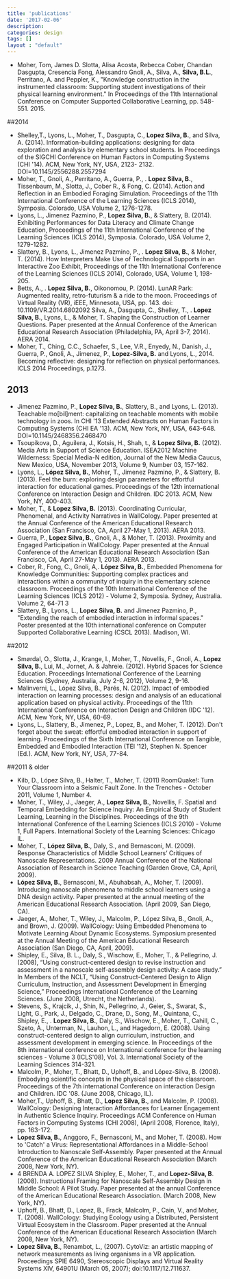 ```yaml
---
title: 'publications'
date: '2017-02-06'
description:
categories: design
tags: []
layout : "default"
---
```


- Moher, Tom, James D. Slotta, Alisa Acosta, Rebecca Cober, Chandan Dasgupta, Cresencia Fong, Alessandro Gnoli, A., Silva, A., **Silva, B.L.**, Perritano, A. and Peppler, K., "Knowledge construction in the instrumented classroom: Supporting student investigations of their physical learning environment." In Proceedings of the 11th International Conference on Computer Supported Collaborative Learning, pp. 548-551. 2015.

##2014

- Shelley,T., Lyons, L., Moher, T., Dasgupta, C., **Lopez Silva, B.**, and Silva, A. (2014). Information-building applications: designing for data exploration and analysis by elementary school students. In Proceedings of the SIGCHI Conference on Human Factors in Computing Systems (CHI '14). ACM, New York, NY, USA, 2123- 2132. DOI=10.1145/2556288.2557294
- Moher, T., Gnoli, A., Perritano, A., Guerra, P., .
**Lopez Silva, B.**, Tissenbaum, M., Slotta, J., Cober R., & Fong, C. (2014). Action and Reflection in an Embodied Foraging Simulation. Proceedings of the 11th International Conference of the Learning Sciences (ICLS 2014), Symposia. Colorado, USA Volume 2, 1276-1278.
- Lyons, L., Jimenez Pazmino, P., **Lopez Silva, B.**, & Slattery, B. (2014). Exhibiting Performances for Data Literacy and Climate Change Education, Proceedings of the 11th International Conference of the Learning Sciences (ICLS 2014), Symposia. Colorado, USA Volume 2, 1279-1282.
- Slattery, B., Lyons, L., Jimenez Pazmino, P., .
**Lopez Silva, B.**, & Moher, T. (2014). How Interpreters Make Use of Technological Supports in an Interactive Zoo Exhibit, Proceedings of the 11th International Conference of the Learning Sciences (ICLS 2014), Colorado, USA, Volume 1, 198-205.
- Betts, A., .
**Lopez Silva, B.**, Oikonomou, P. (2014). LunAR Park: Augmented reality, retro-futurism & a ride to the moon. Proceedings of Virtual Reality (VR), iEEE, Minnesota, USA, pp. 143. doi: 10.1109/VR.2014.6802092
Silva, A., Dasgupta, C., Shelley, T., .
**Lopez Silva, B.**, Lyons, L., & Moher, T. Shaping the Construction of Learner Questions. Paper presented at the Annual Conference of the American Educational Research Association (Philadelphia, PA, April 3-7, 2014). AERA 2014.
- Moher, T., Ching, C.C., Schaefer, S., Lee, V.R., Enyedy, N., Danish, J., Guerra, P., Gnoli, A., Jimenez, P., **Lopez-Silva, B.** and Lyons, L., 2014. Becoming reflective: designing for reflection on physical performances. ICLS 2014 Proceedings, p.1273.

## 2013
- Jimenez Pazmino, P., **Lopez Silva, B.**, Slattery, B., and Lyons, L. (2013). Teachable mo[bil]ment: capitalizing on teachable moments with mobile technology in zoos. In CHI '13 Extended Abstracts on Human Factors in Computing Systems (CHI EA '13). ACM, New York, NY, USA, 643-648. DOI=10.1145/2468356.2468470
- Tsoupikova, D., Aguilera, J., Kotsis, H., Shah, t., & **Lopez Silva, B.** (2012). Media Arts in Support of Science Education. ISEA2012 Machine Wilderness: Special Media-N edition, Journal of the New Media Caucus, New Mexico, USA, November 2013, Volume 9, Number 03, 157-162.
- Lyons, L., **López Silva, B.**, Moher, T., Jimenez Pazmino, P., & Slattery, B. (2013). Feel the burn: exploring design parameters for effortful interaction for educational games. Proceedings of the 12th international Conference on Interaction Design and Children. IDC 2013. ACM, New York, NY, 400-403.
- Moher, T., & **Lopez Silva, B.** (2013). Coordinating Curricular, Phenomenal, and Activity Narratives in WallCology. Paper presented at the Annual Conference of the American Educational Research Association (San Francisco, CA, April 27-May 1, 2013). AERA 2013.
- Guerra, P., **Lopez Silva, B.**, Gnoli, A., & Moher, T. (2013). Proximity and Engaged Participation in WallCology. Paper presented at the Annual Conference of the American Educational Research Association (San Francisco, CA, April 27-May 1, 2013). AERA 2013.
- Cober, R., Fong, C., Gnoli, A,. **López Silva, B.**, Embedded Phenomena for Knowledge Communities: Supporting complex practices and interactions within a community of inquiry in the elementary science classroom. Proceedings of the 10th International Conference of the Learning Sciences (ICLS 2012) - Volume 2, Symposia. Sydney, Australia. Volume 2, 64-71
3
- Slattery, B., Lyons, L., **Lopez Silva, B.** and Jimenez Pazmino, P., "Extending the reach of embodied interaction in informal spaces." Poster presented at the 10th international conference on Computer Supported Collaborative Learning (CSCL 2013). Madison, WI. 

##2012
- Smørdal, O., Slotta, J., Krange, I., Moher, T., Novellis, F., Gnoli, A., **Lopez Silva, B.**, Lui, M., Jornet, A. & Jahreie. (2012). Hybrid Spaces for Science Education. Proceedings International Conference of the Learning Sciences (Sydney, Australia, July 2-6, 2012), Volume 2, 9-16.
- Malinverni, L., López Silva, B., Parés, N. (2012). Impact of embodied interaction on learning processes: design and analysis of an educational application based on physical activity. Proceedings of the 11th International Conference on Interaction Design and Children (IDC '12). ACM, New York, NY, USA, 60-69.
- Lyons, L., Slattery, B., Jimenez, P., Lopez, B., and Moher, T. (2012). Don't forget about the sweat: effortful embodied interaction in support of learning. Proceedings of the Sixth International Conference on Tangible, Embedded and Embodied Interaction (TEI '12), Stephen N. Spencer (Ed.). ACM, New York, NY, USA, 77-84.

##2011 & older
- Kilb, D., López Silva, B., Halter, T., Moher, T. (2011) RoomQuake!: Turn Your Classroom into a Seismic Fault Zone. In the Trenches - October 2011, Volume 1, Number 4.
- Moher, T., Wiley, J., Jaeger, A., **Lopez Silva, B.**, Novellis, F. Spatial and Temporal Embedding for Science Inquiry: An Empirical Study of Student Learning, Learning in the Disciplines. Proceedings of the 9th International Conference of the Learning Sciences (ICLS 2010) - Volume 1, Full Papers. International Society of the Learning Sciences: Chicago IL.
- Moher, T., **López Silva, B.**, Daly, S., and Bernasconi, M. (2009). Response Characteristics of Middle School Learners’ Critiques of Nanoscale Representations. 2009 Annual Conference of the National Association of Research in Science Teaching (Garden Grove, CA, April, 2009).
- **López Silva, B.**, Bernasconi, M., Abuhabsah, A., Moher, T. (2009). Introducing nanoscale phenomena to middle school learners using a DNA design activity. Paper presented at the annual meeting of the American Educational Research Association. (April 2009, San Diego, CA).
- Jaeger, A., Moher, T., Wiley, J., Malcolm, P., López Silva, B., Gnoli, A., and Brown, J. (2009). WallCology: Using Embedded Phenomena to Motivate Learning About Dynamic Ecosystems. Symposium presented at the Annual Meeting of the American Educational Research Association (San Diego, CA, April, 2009).
- Shipley, E., Silva, B. L., Daly, S., Wischow, E., Moher, T., & Pellegrino, J. (2008), “Using construct-centered design to revise instruction and assessment in a nanoscale self-assembly design activity: A case study.” In Members of the NCLT, “Using Construct-Centered Design to Align Curriculum, Instruction, and Assessment Development in Emerging Science,” Proceedings International Conference of the Learning Sciences. (June 2008, Utrecht, the Netherlands).
- Stevens, S., Krajcik, J., Shin, N., Pellegrino, J., Geier, S., Swarat, S., Light, G., Park, J., Delgado, C., Drane, D., Song, M., Quintana, C., Shipley, E., .
**Lopez Silva, B.**, Daly, S., Wischow, E., Moher, T., Cahill, C., Szeto, A., Unterman, N., Lauhon, L., and Hagedorn, E. (2008). Using construct-centered design to align curriculum, instruction, and assessment development in emerging science. In Proceedings of the 8th international conference on International conference for the learning sciences - Volume 3 (ICLS'08), Vol. 3. International Society of the Learning Sciences 314-321.
- Malcolm, P., Moher, T., Bhatt, D., Uphoff, B., and López-Silva, B. (2008). Embodying scientific concepts in the physical space of the classroom. Proceedings of the 7th international Conference on interaction Design and Children. IDC '08. (June 2008, Chicago, IL).
- Moher,T., Uphoff, B., Bhatt, D., **Lopez Silva, B.**, and Malcolm, P. (2008). WallCology: Designing Interaction Affordances for Learner Engagement in Authentic Science Inquiry. Proceedings ACM Conference on Human Factors in Computing Systems (CHI 2008), (April 2008, Florence, Italy), pp. 163-172.
- **Lopez Silva, B.**, Anggoro, F., Bernasconi, M., and Moher, T. (2008). How to 'Catch' a Virus: Representational Affordances in a Middle-School Introduction to Nanoscale Self-Assembly. Paper presented at the Annual Conference of the American Educational Research Association (March 2008, New York, NY).
- 4
BRENDA A. LOPEZ SILVA
Shipley, E., Moher, T., and **Lopez-Silva, B**. (2008). Instructional Framing for Nanoscale Self-Assembly Design in Middle School: A Pilot Study. Paper presented at the annual Conference of the American Educational Research Association. (March 2008, New York, NY).
- Uphoff, B., Bhatt, D., Lopez, B., Frack, Malcolm, P., Cain, V., and Moher, T. (2008). WallCology: Studying Ecology using a Distributed, Persistent Virtual Ecosystem in the Classroom. Paper presented at the Annual Conference of the American Educational Research Association (March 2008, New York, NY).
- **Lopez Silva, B.**, Renambot, L., (2007). CytoViz: an artistic mapping of network measurements as living organisms in a VR application. Proceedings SPIE 6490, Stereoscopic Displays and Virtual Reality Systems XIV, 64901U (March 05, 2007); doi:10.1117/12.711637.